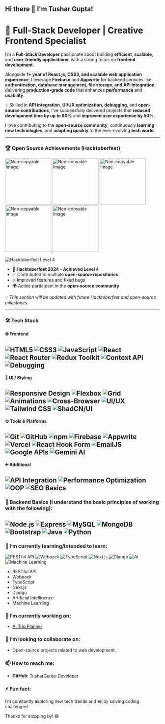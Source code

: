 ## Hi there 👋 I'm Tushar Gupta!  

# 🚀 Full-Stack Developer | Creative Frontend Specialist  

I’m a **Full-Stack Developer** passionate about building **efficient**, **scalable**, and **user-friendly applications**, with a strong focus on **frontend development**.  

Alongside **1+ year of React.js, CSS3, and scalable web application experience**, I leverage **Firebase** and **Appwrite** for backend services like **authentication, database management, file storage, and API integration**, delivering **production-grade code** that enhances **performance** and **usability**.  

💡 Skilled in **API integration**, **UI/UX optimization**, **debugging**, and **open-source contributions**, I’ve successfully delivered projects that **reduced development time by up to 90%** and **improved user experience by 50%**.  

I love contributing to the **open-source community**, continuously **learning new technologies**, and **adapting quickly** to the ever-evolving **tech world**.  

---

### 🏆 Open Source Achievements (Hacktoberfest)  

<a href="https://www.holopin.io/hacktoberfest2024/userbadge/cm1rztplt108520cm6mobl4m7v" target="_blank">
  <img src="https://assets.holopin.io/hf2024levels/level0-sloth-code-0-0-0-0.webp" width="150" alt="Non-copyable Image" oncontextmenu="return false;" draggable="false" />
</a>

<a href="https://www.holopin.io/hacktoberfest2024/userbadge/cm2dkuufw23000cl8mwa515gp" target="_blank">
  <img src="https://assets.holopin.io/hf2024levels/level1-sloth-code-0-0-0-0.webp" width="150" alt="Non-copyable Image" oncontextmenu="return false;" draggable="false" />
</a>
<a href="https://www.holopin.io/hacktoberfest2024/userbadge/cm2eow80794080cl2bexupev6" target="_blank">
  <img src="https://assets.holopin.io/hf2024levels/level2-sloth-code-0-0-0-0.webp" width="150" alt="Non-copyable Image" oncontextmenu="return false;" draggable="false" />
</a>
<a href="https://www.holopin.io/hacktoberfest2024/userbadge/cm2jwhh8z23800cmfit05fr4g" target="_blank">
  <img src="https://assets.holopin.io/hf2024levels/level3-sloth-code-0-0-0-0.webp" width="150" alt="Non-copyable Image" oncontextmenu="return false;" draggable="false" />
</a>
<a href="https://www.holopin.io/hacktoberfest2024/userbadge/cm31nxp7o50580clgb2ycbyax" target="_blank">
  <img src="https://assets.holopin.io/hf2024levels/level4-sloth-code-0-0-0-0.webp" width="150" alt="Non-copyable Image" oncontextmenu="return false;" draggable="false" />
</a>

![Hacktoberfest Level 4](https://img.shields.io/badge/Hacktoberfest-Level%204-blueviolet?style=for-the-badge&logo=hackthebox&logoColor=white)

- 🎉 **Hacktoberfest 2024 – Achieved Level 4**  
- ✅ Contributed to multiple **open-source repositories**  
- 🔥 Improved features and fixed bugs  
- 🌍 Active participant in the **open-source community**  

💡 *This section will be updated with future Hacktoberfest and open-source milestones.*  

---

### 🛠️ Tech Stack

#### 🌐 Frontend
![HTML5](https://img.shields.io/badge/HTML5-E34F26?style=for-the-badge&logo=html5&logoColor=white)
![CSS3](https://img.shields.io/badge/CSS3-1572B6?style=for-the-badge&logo=css3&logoColor=white)
![JavaScript](https://img.shields.io/badge/JavaScript-ES6+-F7DF1E?style=for-the-badge&logo=javascript&logoColor=black)
![React](https://img.shields.io/badge/React-61DAFB?style=for-the-badge&logo=react&logoColor=black)
![React Router](https://img.shields.io/badge/React_Router-CA4245?style=for-the-badge&logo=react-router&logoColor=white)
![Redux Toolkit](https://img.shields.io/badge/Redux_Toolkit-764ABC?style=for-the-badge&logo=redux&logoColor=white)
![Context API](https://img.shields.io/badge/Context_API-61DAFB?style=for-the-badge&logo=react&logoColor=black)
![Debugging](https://img.shields.io/badge/Debugging-000000?style=for-the-badge&logo=javascript&logoColor=white)
--
#### 🎨 UI / Styling
![Responsive Design](https://img.shields.io/badge/Responsive%20Design-4285F4?style=for-the-badge&logo=googlechrome&logoColor=white)
![Flexbox](https://img.shields.io/badge/Flexbox-FF6F00?style=for-the-badge&logo=css3&logoColor=white)
![Grid](https://img.shields.io/badge/CSS%20Grid-2965f1?style=for-the-badge&logo=css3&logoColor=white)
![Animations](https://img.shields.io/badge/Animations-FF4088?style=for-the-badge&logo=framer&logoColor=white)
![Cross-Browser](https://img.shields.io/badge/Cross--Browser-5A29E4?style=for-the-badge&logo=googlechrome&logoColor=white)
![UI/UX](https://img.shields.io/badge/UI%2FUX%20Best%20Practices-FF61F6?style=for-the-badge&logo=figma&logoColor=white)
![Tailwind CSS](https://img.shields.io/badge/Tailwind_CSS-38B2AC?style=for-the-badge&logo=tailwind-css&logoColor=white)
![ShadCN/UI](https://img.shields.io/badge/ShadCN%2FUI-000000?style=for-the-badge&logo=react&logoColor=white)
--
#### ⚙️ Tools & Platforms
![Git](https://img.shields.io/badge/Git-F05032?style=for-the-badge&logo=git&logoColor=white)
![GitHub](https://img.shields.io/badge/GitHub-181717?style=for-the-badge&logo=github&logoColor=white)
![npm](https://img.shields.io/badge/npm-CB3837?style=for-the-badge&logo=npm&logoColor=white)
![Firebase](https://img.shields.io/badge/Firebase-FFCA28?style=for-the-badge&logo=firebase&logoColor=black)
![Appwrite](https://img.shields.io/badge/Appwrite-F02E65?style=for-the-badge&logo=appwrite&logoColor=white)
![Vercel](https://img.shields.io/badge/Vercel-000000?style=for-the-badge&logo=vercel&logoColor=white)
![React Hook Form](https://img.shields.io/badge/React_Hook_Form-ECF2FF?style=for-the-badge&logo=reacthookform&logoColor=black)
![EmailJS](https://img.shields.io/badge/EmailJS-FF5C83?style=for-the-badge&logo=email&logoColor=white)
![Google APIs](https://img.shields.io/badge/Google%20APIs-4285F4?style=for-the-badge&logo=google&logoColor=white)
![Gemini AI](https://img.shields.io/badge/Gemini_AI-4285F4?style=for-the-badge&logo=google&logoColor=white)
--
#### ➕ Additional
![API Integration](https://img.shields.io/badge/API%20Integration-009688?style=for-the-badge&logo=fastapi&logoColor=white)
![Performance Optimization](https://img.shields.io/badge/Web%20Performance%20Optimization-FF9800?style=for-the-badge&logo=googlechrome&logoColor=white)
![OOP](https://img.shields.io/badge/Object--Oriented%20Programming-7952B3?style=for-the-badge&logo=java&logoColor=white)
![SEO Basics](https://img.shields.io/badge/SEO-Basics-36A97E?style=for-the-badge&logo=google&logoColor=white)
--
### 🔧 Backend Basics (I understand the basic principles of working with the following):
![Node.js](https://img.shields.io/badge/Node.js-339933?style=for-the-badge&logo=nodedotjs&logoColor=white)
![Express](https://img.shields.io/badge/Express-000000?style=for-the-badge&logo=express&logoColor=white)
![MySQL](https://img.shields.io/badge/MySQL-4479A1?style=for-the-badge&logo=mysql&logoColor=white)
![MongoDB](https://img.shields.io/badge/MongoDB-47A248?style=for-the-badge&logo=mongodb&logoColor=white)
![Bootstrap](https://img.shields.io/badge/Bootstrap-563D7C?style=for-the-badge&logo=bootstrap&logoColor=white)
![Java](https://img.shields.io/badge/Java-D00000?style=for-the-badge&logo=java&logoColor=white)
![Python](https://img.shields.io/badge/Python-3776AB?style=for-the-badge&logo=python&logoColor=white)
--
### 🌱 I’m currently learning/Intended to learn:
![RESTful API](https://img.shields.io/badge/RESTful_API-5C5C5C?style=for-the-badge)
![Webpack](https://img.shields.io/badge/Webpack-8DD6F9?style=for-the-badge&logo=webpack&logoColor=black)
![TypeScript](https://img.shields.io/badge/TypeScript-007ACC?style=for-the-badge&logo=typescript&logoColor=white)
![Next.js](https://img.shields.io/badge/Next.js-000000?style=for-the-badge&logo=next.js&logoColor=white)
![Django](https://img.shields.io/badge/Django-092E20?style=for-the-badge&logo=django&logoColor=white)
![AI](https://img.shields.io/badge/AI-FFBF00?style=for-the-badge)
![Machine Learning](https://img.shields.io/badge/Machine_Learning-FF7F50?style=for-the-badge)

- RESTful API
- Webpack
- TypeScript
- Next.js
- Django
- Artificial Intelligence
- Machine Learning

### 🔭 I’m currently working on:
- [AI Trip Planner]([https://github.com/TusharGupta-Developer/React.js/tree/main/11reduxToolkitTodo/reduxToolkitTodo](https://github.com/TusharGupta-Developer/AI-Powered-Trip-Planner))

### 👯 I’m looking to collaborate on:
- Open-source projects related to web development.

### 📫 How to reach me:
- **GitHub:** [TusharGupta-Developer](https://github.com/TusharGupta-Developer)

### ⚡ Fun fact:
I’m constantly exploring new tech trends and enjoy solving coding challenges!

Thanks for stopping by! 😄
